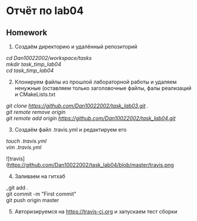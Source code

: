 # Отчёт по lab04

## Homework

1. Создаём директорию и удалённый репозиторий

_cd Dan10022002/workspace/tasks<br/>
mkdir task_timp_lab04<br/>
cd task_timp_lab04_

2. Клонируем файлы из прошлой лабораторной работы и удаляем ненужные (оставляем только заголовочные файлы, фалы реализаций и CMakeLists.txt 

_git clone https://github.com/Dan10022002/task_lab03.git .<br/>
git remote remove origin<br/>
git remote add origin https://github.com/Dan10022002/task_lab04.git_

3. Создаём файл .travis.yml и редактируем его

_touch .travis.yml<br/>
vim .travis.yml_

![travis](https://github.com/Dan10022002/task_lab04/blob/master/travis.png

4. Заливаем на гитхаб

_git add .<br/>
git commit -m "First commit"<br/>
git push origin master

5. Авторизируемся на  https://travis-ci.org и запускаем тест сборки
